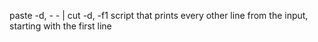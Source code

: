 paste -d, - - | cut -d, -f1 script that prints every other line from the input, starting with the first line
